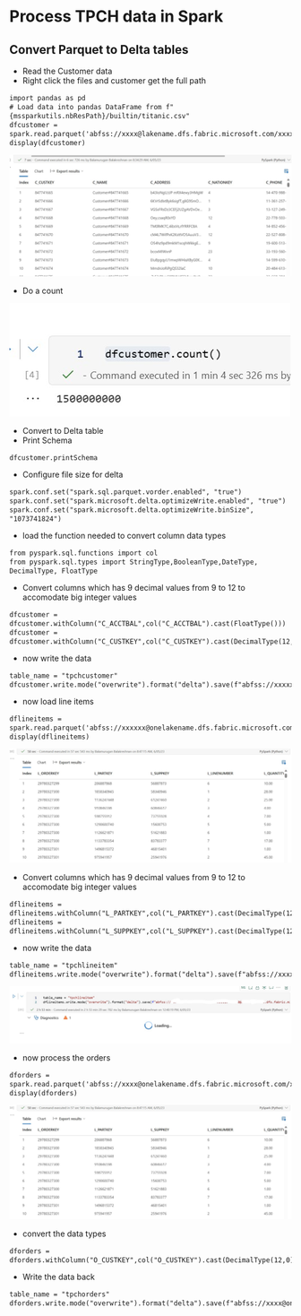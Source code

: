 # Process TPCH data in Spark

## Convert Parquet to Delta tables

- Read the Customer data
- Right click the files and customer get the full path

```
import pandas as pd
# Load data into pandas DataFrame from f"{mssparkutils.nbResPath}/builtin/titanic.csv"
dfcustomer = spark.read.parquet('abfss://xxxx@lakename.dfs.fabric.microsoft.com/xxxxxxxxxxxxxxxxxx/Files/CUSTOMER')
display(dfcustomer)
```

![Architecture](https://github.com/balakreshnan/Samples2023/blob/main/MicrosoftFabric/Images/tpch12.jpg "Architecture")

- Do a count

![Architecture](https://github.com/balakreshnan/Samples2023/blob/main/MicrosoftFabric/Images/tpch13.jpg "Architecture")

- Convert to Delta table
- Print Schema

```
dfcustomer.printSchema
```

- Configure file size for delta

```
spark.conf.set("spark.sql.parquet.vorder.enabled", "true")
spark.conf.set("spark.microsoft.delta.optimizeWrite.enabled", "true")
spark.conf.set("spark.microsoft.delta.optimizeWrite.binSize", "1073741824")
```

- load the function needed to convert column data types

```
from pyspark.sql.functions import col
from pyspark.sql.types import StringType,BooleanType,DateType, DecimalType, FloatType
```

- Convert columns which has 9 decimal values from 9 to 12 to accomodate big integer values

```
dfcustomer = dfcustomer.withColumn("C_ACCTBAL",col("C_ACCTBAL").cast(FloatType()))
dfcustomer = dfcustomer.withColumn("C_CUSTKEY",col("C_CUSTKEY").cast(DecimalType(12,0)))
```

- now write the data

```
table_name = "tpchcustomer"
dfcustomer.write.mode("overwrite").format("delta").save(f"abfss://xxxxxx@nelakename.dfs.fabric.microsoft.com/xxxxxx/Tables/{table_name}")
```

- now load line items

```
dflineitems = spark.read.parquet('abfss://xxxxxx@onelakename.dfs.fabric.microsoft.com/xxxxxxx/Files/LINEITEM')
display(dflineitems)
```

![Architecture](https://github.com/balakreshnan/Samples2023/blob/main/MicrosoftFabric/Images/tpch14.jpg "Architecture")

- Convert columns which has 9 decimal values from 9 to 12 to accomodate big integer values

```
dflineitems = dflineitems.withColumn("L_PARTKEY",col("L_PARTKEY").cast(DecimalType(12,0)))
dflineitems = dflineitems.withColumn("L_SUPPKEY",col("L_SUPPKEY").cast(DecimalType(12,0)))
```

- now write the data

```
table_name = "tpchlineitem"
dflineitems.write.mode("overwrite").format("delta").save(f"abfss://xxxxx@onelakename.dfs.fabric.microsoft.com/xxxxxx/Tables/{table_name}")
```

![Architecture](https://github.com/balakreshnan/Samples2023/blob/main/MicrosoftFabric/Images/tpch11.jpg "Architecture")

- now process the orders


```
dforders = spark.read.parquet('abfss://xxxx@onelakename.dfs.fabric.microsoft.com/xxxxx/Files/ORDERS')
display(dforders)
```

![Architecture](https://github.com/balakreshnan/Samples2023/blob/main/MicrosoftFabric/Images/tpch14.jpg "Architecture")

- convert the data types

```
dforders = dforders.withColumn("O_CUSTKEY",col("O_CUSTKEY").cast(DecimalType(12,0)))
```

- Write the data back

```
table_name = "tpchorders"
dforders.write.mode("overwrite").format("delta").save(f"abfss://xxxx@onelakename.dfs.fabric.microsoft.com/xxxxxxx/Tables/{table_name}")
```

